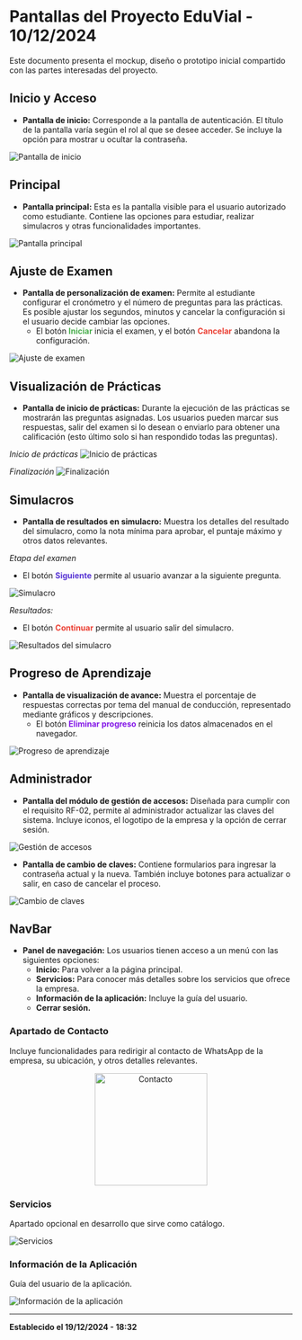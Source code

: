 # Pantallas del Proyecto EduVial - 10/12/2024

Este documento presenta el mockup, diseño o prototipo inicial compartido con las partes interesadas del proyecto.

## Inicio y Acceso
- **Pantalla de inicio:** Corresponde a la pantalla de autenticación. El título de la pantalla varía según el rol al que se desee acceder. Se incluye la opción para mostrar u ocultar la contraseña.

![Pantalla de inicio](https://github.com/AlbinJunLiang/eduvial-archivos/blob/main/Pantalla%20login.png?raw=true)

## Principal
- **Pantalla principal:** Esta es la pantalla visible para el usuario autorizado como estudiante. Contiene las opciones para estudiar, realizar simulacros y otras funcionalidades importantes.

![Pantalla principal](https://github.com/AlbinJunLiang/eduvial-archivos/blob/main/Principal.png?raw=true)

## Ajuste de Examen
- **Pantalla de personalización de examen:** Permite al estudiante configurar el cronómetro y el número de preguntas para las prácticas. Es posible ajustar los segundos, minutos y cancelar la configuración si el usuario decide cambiar las opciones.
  - El botón **<b style="color: rgb(76,175,80);">Iniciar</b>** inicia el examen, y el botón **<b style="color: rgb(235,64,52);">Cancelar</b>** abandona la configuración.

![Ajuste de examen](https://github.com/AlbinJunLiang/eduvial-archivos/blob/main/temporizador.png?raw=true)

## Visualización de Prácticas
- **Pantalla de inicio de prácticas:** Durante la ejecución de las prácticas se mostrarán las preguntas asignadas. Los usuarios pueden marcar sus respuestas, salir del examen si lo desean o enviarlo para obtener una calificación (esto último solo si han respondido todas las preguntas).

*Inicio de prácticas*
![Inicio de prácticas](https://github.com/AlbinJunLiang/eduvial-archivos/blob/main/Resultado%201.png?raw=true)

*Finalización*
![Finalización](https://github.com/AlbinJunLiang/eduvial-archivos/blob/main/Resultado%202.png?raw=true)

## Simulacros
- **Pantalla de resultados en simulacro:** Muestra los detalles del resultado del simulacro, como la nota mínima para aprobar, el puntaje máximo y otros datos relevantes.

*Etapa del examen*
- El botón **<b style="color: rgb(88,53,212);">Siguiente</b>** permite al usuario avanzar a la siguiente pregunta.

![Simulacro](https://github.com/AlbinJunLiang/eduvial-archivos/blob/main/simulacro.png?raw=true)

*Resultados:*  
- El botón **<b style="color: rgb(235,64,52);">Continuar</b>** permite al usuario salir del simulacro.

![Resultados del simulacro](https://github.com/AlbinJunLiang/eduvial-archivos/blob/main/resultado%20simulacro.png?raw=true)

## Progreso de Aprendizaje

- **Pantalla de visualización de avance:** Muestra el porcentaje de respuestas correctas por tema del manual de conducción, representado mediante gráficos y descripciones.
  - El botón **<b style="color: rgb(132,24,231);">Eliminar progreso</b>** reinicia los datos almacenados en el navegador.

![Progreso de aprendizaje](https://github.com/AlbinJunLiang/eduvial-archivos/blob/main/avance.png?raw=true)

## Administrador

- **Pantalla del módulo de gestión de accesos:** Diseñada para cumplir con el requisito RF-02, permite al administrador actualizar las claves del sistema. Incluye iconos, el logotipo de la empresa y la opción de cerrar sesión.

![Gestión de accesos](https://github.com/AlbinJunLiang/eduvial-archivos/blob/main/admin.png?raw=true)

- **Pantalla de cambio de claves:** Contiene formularios para ingresar la contraseña actual y la nueva. También incluye botones para actualizar o salir, en caso de cancelar el proceso.

![Cambio de claves](https://github.com/AlbinJunLiang/eduvial-archivos/blob/main/changePass.png?raw=true)

## NavBar

- **Panel de navegación:** Los usuarios tienen acceso a un menú con las siguientes opciones:
  - **Inicio:** Para volver a la página principal.
  - **Servicios:** Para conocer más detalles sobre los servicios que ofrece la empresa.
  - **Información de la aplicación:** Incluye la guía del usuario.
  - **Cerrar sesión.**

### Apartado de Contacto
Incluye funcionalidades para redirigir al contacto de WhatsApp de la empresa, su ubicación, y otros detalles relevantes.

<p align="center">
  <img src="https://github.com/AlbinJunLiang/eduvial-archivos/blob/main/contacto.png?raw=true" alt="Contacto" title="Contacto" width="200px">
</p>

### Servicios
Apartado opcional en desarrollo que sirve como catálogo.

![Servicios](https://github.com/AlbinJunLiang/eduvial-archivos/blob/main/servicios.png?raw=true)

### Información de la Aplicación
Guía del usuario de la aplicación.

![Información de la aplicación](https://github.com/AlbinJunLiang/eduvial-archivos/blob/main/info.png?raw=true)

---

**Establecido el 19/12/2024 - 18:32**
